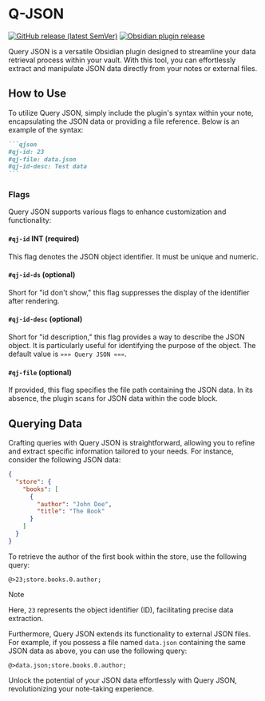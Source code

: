 # Q-JSON

[![GitHub release (latest SemVer)](https://img.shields.io/github/v/release/rooyca/query-json?logo=github&color=ee8449&style=flat-square)](https://github.com/rooyca/query-json/releases/latest)
[![Obsidian plugin release](https://img.shields.io/badge/Obsidian%20plugin%20release-purple?logo=obsidian&style=flat-square)](https://obsidian.md/plugins?id=query-json)

Query JSON is a versatile Obsidian plugin designed to streamline your data retrieval process within your vault. With this tool, you can effortlessly extract and manipulate JSON data directly from your notes or external files.

## How to Use

To utilize Query JSON, simply include the plugin's syntax within your note, encapsulating the JSON data or providing a file reference. Below is an example of the syntax:

~~~markdown
```qjson
#qj-id: 23
#qj-file: data.json
#qj-id-desc: Test data
```
~~~

### Flags

Query JSON supports various flags to enhance customization and functionality:

#### `#qj-id` INT (required)

This flag denotes the JSON object identifier. It must be unique and numeric.

#### `#qj-id-ds` (optional)

Short for "id don't show," this flag suppresses the display of the identifier after rendering.

#### `#qj-id-desc` (optional)

Short for "id description," this flag provides a way to describe the JSON object. It is particularly useful for identifying the purpose of the object. The default value is `»»» Query JSON «««`.

#### `#qj-file` (optional)

If provided, this flag specifies the file path containing the JSON data. In its absence, the plugin scans for JSON data within the code block.

## Querying Data

Crafting queries with Query JSON is straightforward, allowing you to refine and extract specific information tailored to your needs. For instance, consider the following JSON data:

```json
{
  "store": {
    "books": [
      {
        "author": "John Doe",
        "title": "The Book"
      }
    ]
  }
}
```

To retrieve the author of the first book within the store, use the following query:

```
@>23;store.books.0.author;
```
> [!NOTE]
> 
> Here, `23` represents the object identifier (ID), facilitating precise data extraction.

Furthermore, Query JSON extends its functionality to external JSON files. For example, if you possess a file named `data.json` containing the same JSON data as above, you can use the following query:


```
@>data.json;store.books.0.author;
```

Unlock the potential of your JSON data effortlessly with Query JSON, revolutionizing your note-taking experience.